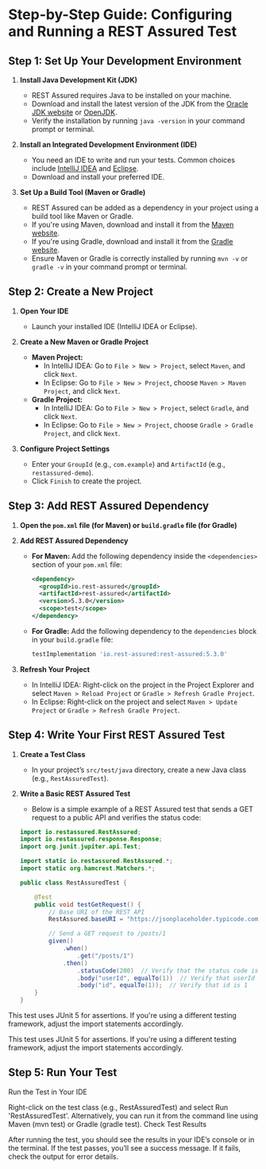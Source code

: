 # Step-by-Step Guide: Configuring and Running a REST Assured Test

## Step 1: Set Up Your Development Environment

1. **Install Java Development Kit (JDK)**
   - REST Assured requires Java to be installed on your machine.
   - Download and install the latest version of the JDK from the [Oracle JDK website](https://www.oracle.com/java/technologies/javase-downloads.html) or [OpenJDK](https://jdk.java.net/).
   - Verify the installation by running `java -version` in your command prompt or terminal.

2. **Install an Integrated Development Environment (IDE)**
   - You need an IDE to write and run your tests. Common choices include [IntelliJ IDEA](https://www.jetbrains.com/idea/download/) and [Eclipse](https://www.eclipse.org/downloads/).
   - Download and install your preferred IDE.

3. **Set Up a Build Tool (Maven or Gradle)**
   - REST Assured can be added as a dependency in your project using a build tool like Maven or Gradle.
   - If you're using Maven, download and install it from the [Maven website](https://maven.apache.org/download.cgi).
   - If you're using Gradle, download and install it from the [Gradle website](https://gradle.org/install/).
   - Ensure Maven or Gradle is correctly installed by running `mvn -v` or `gradle -v` in your command prompt or terminal.

## Step 2: Create a New Project

1. **Open Your IDE**
   - Launch your installed IDE (IntelliJ IDEA or Eclipse).

2. **Create a New Maven or Gradle Project**
   - **Maven Project:**
     - In IntelliJ IDEA: Go to `File > New > Project`, select `Maven`, and click `Next`.
     - In Eclipse: Go to `File > New > Project`, choose `Maven > Maven Project`, and click `Next`.
   - **Gradle Project:**
     - In IntelliJ IDEA: Go to `File > New > Project`, select `Gradle`, and click `Next`.
     - In Eclipse: Go to `File > New > Project`, choose `Gradle > Gradle Project`, and click `Next`.

3. **Configure Project Settings**
   - Enter your `GroupId` (e.g., `com.example`) and `ArtifactId` (e.g., `restassured-demo`).
   - Click `Finish` to create the project.

## Step 3: Add REST Assured Dependency

1. **Open the `pom.xml` file (for Maven) or `build.gradle` file (for Gradle)**

2. **Add REST Assured Dependency**
   - **For Maven:** Add the following dependency inside the `<dependencies>` section of your `pom.xml` file:
     ```xml
     <dependency>
       <groupId>io.rest-assured</groupId>
       <artifactId>rest-assured</artifactId>
       <version>5.3.0</version>
       <scope>test</scope>
     </dependency>
     ```
   - **For Gradle:** Add the following dependency to the `dependencies` block in your `build.gradle` file:
     ```groovy
     testImplementation 'io.rest-assured:rest-assured:5.3.0'
     ```

3. **Refresh Your Project**
   - In IntelliJ IDEA: Right-click on the project in the Project Explorer and select `Maven > Reload Project` or `Gradle > Refresh Gradle Project`.
   - In Eclipse: Right-click on the project and select `Maven > Update Project` or `Gradle > Refresh Gradle Project`.

## Step 4: Write Your First REST Assured Test

1. **Create a Test Class**
   - In your project’s `src/test/java` directory, create a new Java class (e.g., `RestAssuredTest`).

2. **Write a Basic REST Assured Test**
   - Below is a simple example of a REST Assured test that sends a GET request to a public API and verifies the status code:
   ```java
   import io.restassured.RestAssured;
   import io.restassured.response.Response;
   import org.junit.jupiter.api.Test;

   import static io.restassured.RestAssured.*;
   import static org.hamcrest.Matchers.*;

   public class RestAssuredTest {

       @Test
       public void testGetRequest() {
           // Base URI of the REST API
           RestAssured.baseURI = "https://jsonplaceholder.typicode.com";

           // Send a GET request to /posts/1
           given()
               .when()
                   .get("/posts/1")
               .then()
                   .statusCode(200)  // Verify that the status code is 200
                   .body("userId", equalTo(1))  // Verify that userId is 1
                   .body("id", equalTo(1));  // Verify that id is 1
       }
   }

This test uses JUnit 5 for assertions. If you're using a different testing framework, adjust the import statements accordingly.

This test uses JUnit 5 for assertions. If you're using a different testing framework, adjust the import statements accordingly.
## Step 5: Run Your Test
Run the Test in Your IDE

Right-click on the test class (e.g., RestAssuredTest) and select Run 'RestAssuredTest'.
Alternatively, you can run it from the command line using Maven (mvn test) or Gradle (gradle test).
Check Test Results

After running the test, you should see the results in your IDE’s console or in the terminal.
If the test passes, you’ll see a success message. If it fails, check the output for error details.
